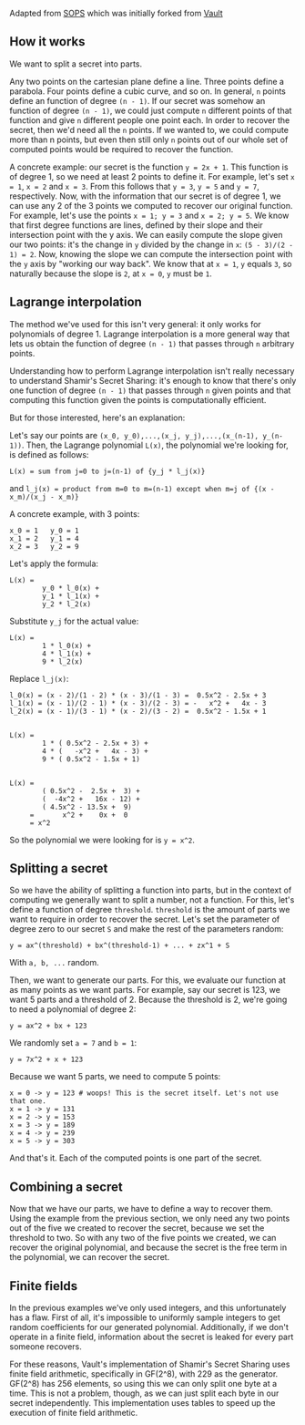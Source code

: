 Adapted from [SOPS](https://github.com/mozilla/sops/tree/master/shamir) which was initially forked from [Vault](https://github.com/hashicorp/vault/tree/master/shamir)

## How it works

We want to split a secret into parts.

Any two points on the cartesian plane define a line. Three points define a
parabola. Four points define a cubic curve, and so on. In general, `n` points
define an function of degree `(n - 1)`. If our secret was somehow an function of
degree `(n - 1)`, we could just compute `n` different points of that function
and give `n` different people one point each. In order to recover the secret,
then we'd need all the `n` points. If we wanted to, we could compute more than n
points, but even then still only `n` points out of our whole set of computed
points would be required to recover the function.

A concrete example: our secret is the function `y = 2x + 1`. This function is of
degree 1, so we need at least 2 points to define it. For example, let's set
`x = 1`, `x = 2` and `x = 3`. From this follows that `y = 3`, `y = 5` and
`y = 7`, respectively. Now, with the information that our secret is of degree 1,
we can use any 2 of the 3 points we computed to recover our original function.
For example, let's use the points `x = 1; y = 3` and `x = 2; y = 5`.
We know that first degree functions are lines, defined by their slope and their
intersection point with the y axis. We can easily compute the slope given our
two points: it's the change in `y` divided by the change in `x`:
`(5 - 3)/(2 - 1) = 2`. Now, knowing the slope we can compute the intersection
point with the `y` axis by "working our way back". We know that at `x = 1`,
`y` equals `3`, so naturally because the slope is `2`, at `x = 0`, `y` must be
`1`.

## Lagrange interpolation

The method we've used for this isn't very general: it only works for polynomials
of degree 1. Lagrange interpolation is a more general way that lets us obtain
the function of degree `(n - 1)` that passes through `n` arbitrary points.

Understanding how to perform Lagrange interpolation isn't really necessary to
understand Shamir's Secret Sharing: it's enough to know that there's only one
function of degree `(n - 1)` that passes through `n` given points and that
computing this function given the points is computationally efficient.

But for those interested, here's an explanation:

Let's say our points are `(x_0, y_0),...,(x_j, y_j),...,(x_(n-1), y_(n-1))`.
Then, the Lagrange polynomial `L(x)`, the polynomial we're looking for, is
defined as follows:

`L(x) = sum from j=0 to j=(n-1) of {y_j * l_j(x)}`

and `l_j(x) = product from m=0 to m=(n-1) except when m=j of {(x - x_m)/(x_j - x_m)}`

A concrete example, with 3 points:

```
x_0 = 1   y_0 = 1
x_1 = 2   y_1 = 4
x_2 = 3   y_2 = 9
```

Let's apply the formula:

```
L(x) =
        y_0 * l_0(x) +
        y_1 * l_1(x) +
        y_2 * l_2(x)
```

Substitute `y_j` for the actual value:

```
L(x) =
        1 * l_0(x) +
        4 * l_1(x) +
        9 * l_2(x)
```

Replace `l_j(x)`:

```
l_0(x) = (x - 2)/(1 - 2) * (x - 3)/(1 - 3) =  0.5x^2 - 2.5x + 3
l_1(x) = (x - 1)/(2 - 1) * (x - 3)/(2 - 3) = -   x^2 +   4x - 3
l_2(x) = (x - 1)/(3 - 1) * (x - 2)/(3 - 2) =  0.5x^2 - 1.5x + 1
```

```

L(x) =
        1 * ( 0.5x^2 - 2.5x + 3) +
        4 * (   -x^2 +   4x - 3) +
        9 * ( 0.5x^2 - 1.5x + 1)
```

```

L(x) =
        ( 0.5x^2 -  2.5x +  3) +
        (  -4x^2 +   16x - 12) +
        ( 4.5x^2 - 13.5x +  9)
     =       x^2 +    0x +  0
     = x^2
```

So the polynomial we were looking for is `y = x^2`.


## Splitting a secret

So we have the ability of splitting a function into parts, but in the context
of computing we generally want to split a number, not a function. For this,
let's define a function of degree `threshold`. `threshold` is the amount of
parts we want to require in order to recover the secret. Let's set the parameter
of degree zero to our secret `S` and make the rest of the parameters random:

`y = ax^(threshold) + bx^(threshold-1) + ... + zx^1 + S`

With `a, b, ...` random.

Then, we want to generate our parts. For this, we evaluate our function at as
many points as we want parts. For example, say our secret is 123, we want 5
parts and a threshold of 2. Because the threshold is 2, we're going to need a
polynomial of degree 2:

`y = ax^2 + bx + 123`

We randomly set `a = 7` and `b = 1`:

`y = 7x^2 + x + 123`

Because we want 5 parts, we need to compute 5 points:

```
x = 0 -> y = 123 # woops! This is the secret itself. Let's not use that one.
x = 1 -> y = 131
x = 2 -> y = 153
x = 3 -> y = 189
x = 4 -> y = 239
x = 5 -> y = 303
```

And that's it. Each of the computed points is one part of the secret.

## Combining a secret

Now that we have our parts, we have to define a way to recover them. Using
the example from the previous section, we only need any two points out of the
five we created to recover the secret, because we set the threshold to two.
So with any two of the five points we created, we can recover the original
polynomial, and because the secret is the free term in the polynomial, we can
recover the secret.

## Finite fields

In the previous examples we've only used integers, and this unfortunately has
a flaw. First of all, it's impossible to uniformly sample integers to get
random coefficients for our generated polynomial. Additionally, if we don't
operate in a finite field, information about the secret is leaked for every part
someone recovers.

For these reasons, Vault's implementation of Shamir's Secret Sharing uses finite
field arithmetic, specifically in GF(2^8), with 229 as the generator. GF(2^8)
has 256 elements, so using this we can only split one byte at a time. This is
not a problem, though, as we can just split each byte in our secret
independently. This implementation uses tables to speed up the execution of
finite field arithmetic.
